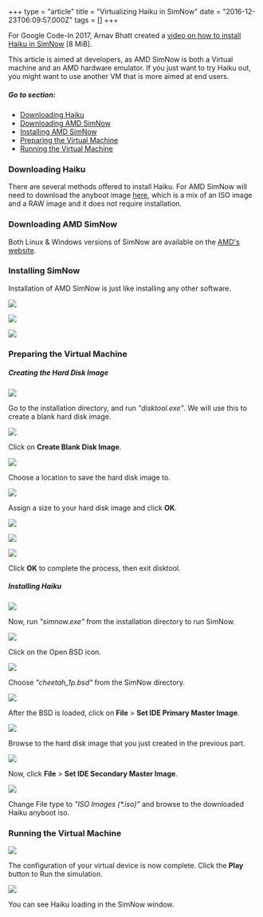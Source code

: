 +++
type = "article"
title = "Virtualizing Haiku in SimNow"
date = "2016-12-23T06:09:57.000Z"
tags = []
+++

For Google Code-In 2017, Arnav Bhatt created a [video on how to install Haiku in SimNow](http://files.haiku-os.org/files/media/GCI-2017_SimNow_Arnav-Bhatt.mp4) [8 MiB].

This article is aimed at developers, as AMD SimNow is both a Virtual machine and an AMD hardware emulator. If you just want to try Haiku out, you might want to use another VM that is more aimed at end users.

##### Go to section:

*   [Downloading Haiku](#part_download-h)
*   [Downloading AMD SimNow](#part_download-s)
*   [Installing AMD SimNow](#part_installing-s)
*   [Preparing the Virtual Machine](#part_preparing-vm)
*   [Running the Virtual Machine](#part_running-vm)


### <a name="part_download-h"></a> Downloading Haiku 

There are several methods offered to install Haiku. For AMD SimNow will need to download the anyboot image [here](https://www.haiku-os.org/get-haiku), which is a mix of an ISO image and a RAW image and it does not require installation.

### <a name="part_download-s"></a> Downloading AMD SimNow

Both Linux & Windows versions of SimNow are available on the [AMD's website](https://developer.amd.com/simnow-simulator/).

### <a name="part_installing-s"></a> Installing SimNow
Installation of AMD SimNow is just like installing any other software.

![](/files/guides/virtualizing/simnow/simnow1.png)

![](/files/guides/virtualizing/simnow/simnow2.png)

![](/files/guides/virtualizing/simnow/simnow3.png)

### <a name="part_preparing-vm"></a> Preparing the Virtual Machine 

##### Creating the Hard Disk Image

![](/files/guides/virtualizing/simnow/simnow4.png)

Go to the installation directory, and run _"disktool.exe"_. We will use this to create a blank hard disk image.

![](/files/guides/virtualizing/simnow/simnow5.png)

Click on **Create Blank Disk Image**.

![](/files/guides/virtualizing/simnow/simnow6.png)

Choose a location to save the hard disk image to.

![](/files/guides/virtualizing/simnow/simnow7.png)

Assign a size to your hard disk image and click **OK**.

![](/files/guides/virtualizing/simnow/simnow8.png)

![](/files/guides/virtualizing/simnow/simnow9.png)

![](/files/guides/virtualizing/simnow/simnow10.png)

Click **OK** to complete the process, then exit disktool.

##### Installing Haiku

![](/files/guides/virtualizing/simnow/simnow11.png)

Now, run _"simnow.exe"_ from the installation directory to run SimNow.

![](/files/guides/virtualizing/simnow/simnow12.png)

Click on the Open BSD icon.

![](/files/guides/virtualizing/simnow/simnow13.png)

Choose _"cheetah\_1p.bsd"_ from the SimNow directory.

![](/files/guides/virtualizing/simnow/simnow14.png)

After the BSD is loaded, click on **File** > **Set IDE Primary Master Image**.

![](/files/guides/virtualizing/simnow/simnow15.png)

Browse to the hard disk image that you just created in the previous part.

![](/files/guides/virtualizing/simnow/simnow16.png)

Now, click **File** > **Set IDE Secondary Master Image**.

![](/files/guides/virtualizing/simnow/simnow17.png)

Change File type to _"ISO Images (*.iso)"_ and browse to the downloaded Haiku anyboot iso.

### <a name="part_running-vm"></a> Running the Virtual Machine

![](/files/guides/virtualizing/simnow/simnow18.png)

The configuration of your virtual device is now complete. Click the **Play** button to Run the simulation.

![](/files/guides/virtualizing/simnow/simnow19.png)

You can see Haiku loading in the SimNow window.
